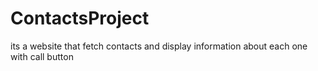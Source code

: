 # ContactsProject
its a website that fetch contacts and display information about each one with call button
